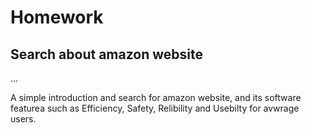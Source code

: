 # Homework
## Search about amazon  website


...

A simple introduction and search for amazon website, and its software featurea such as Efficiency,
 Safety, Relibility and Usebilty for avwrage users.

